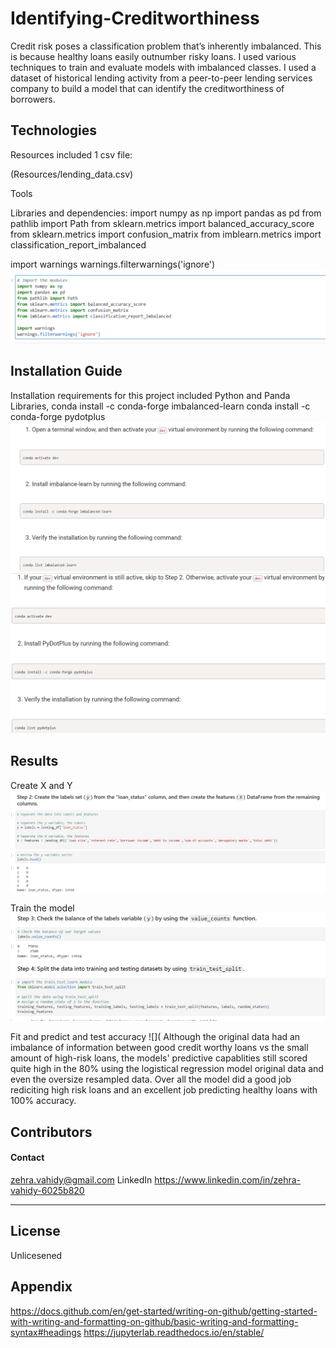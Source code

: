 # Identifying-Creditworthiness
Credit risk poses a classification problem that’s inherently imbalanced. This is because healthy loans easily outnumber risky loans. I used various techniques to train and evaluate models with imbalanced classes. I used a dataset of historical lending activity from a peer-to-peer lending services company to build a model that can identify the creditworthiness of borrowers.

## Technologies
Resources included 1 csv file:

(Resources/lending_data.csv)


Tools

Libraries and dependencies:
import numpy as np
import pandas as pd
from pathlib import Path
from sklearn.metrics import balanced_accuracy_score
from sklearn.metrics import confusion_matrix
from imblearn.metrics import classification_report_imbalanced

import warnings
warnings.filterwarnings('ignore')
![](Screenshots/import_modules.png)

## Installation Guide
Installation requirements for this project included Python and Panda Libraries,
conda install -c conda-forge imbalanced-learn
conda install -c conda-forge pydotplus
![](Screenshots/install_imbalances_learn.png)
![](Screenshots/install_pydotplus.png)

## Results
Create X and Y
![](Screenshots/y_X.png)

Train the model
![](Screenshots/train.png)

Fit and predict and test accuracy
![](
Although the original data had an imbalance of information between good credit worthy loans vs the small amount of high-risk loans, the models' predictive capablities still scored quite high in the 80%  using the logistical regression model original data and even the oversize resampled data. Over all the model did a good job rediciting high risk loans and an excellent job predicting healthy loans with 100% accuracy.

## Contributors

#### Contact
zehra.vahidy@gmail.com
LinkedIn https://www.linkedin.com/in/zehra-vahidy-6025b820

---

## License

Unlicesened

## Appendix
https://docs.github.com/en/get-started/writing-on-github/getting-started-with-writing-and-formatting-on-github/basic-writing-and-formatting-syntax#headings
https://jupyterlab.readthedocs.io/en/stable/
